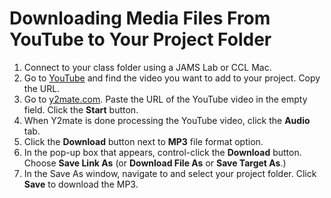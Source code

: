 # Downloading Media Files From YouTube to Your Project Folder

1. Connect to your class folder using a JAMS Lab or CCL Mac.
2. Go to [YouTube](https://www.youtube.com/) and find the video you want to add to your project. Copy the URL.
3. Go to [y2mate.com](https://www.youtube.com/watch?v=6zT4Y-QNdto). Paste the URL of the YouTube video in the empty field. Click the **Start** button.
4. When Y2mate is done processing the YouTube video, click the **Audio** tab. 
5. Click the **Download** button next to **MP3** file format option. 
6. In the pop-up box that appears, control-click the **Download** button. Choose **Save Link As** (or **Download File As** or **Save Target As**.)
7. In the Save As window, navigate to and select your project folder. Click **Save** to download the MP3. 